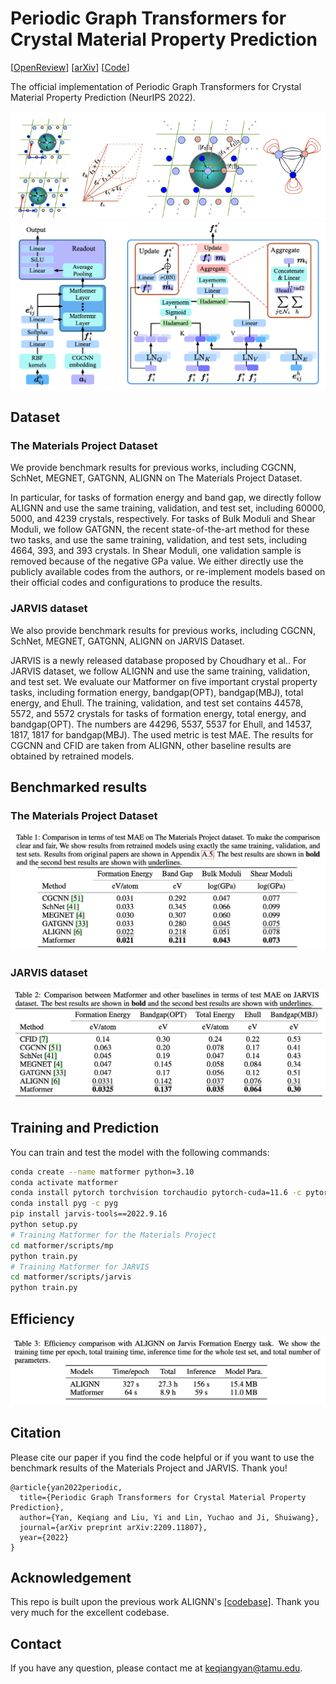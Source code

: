 # Periodic Graph Transformers for Crystal Material Property Prediction

<!-- [![License: MIT](https://img.shields.io/badge/License-MIT-yellow.svg)](https://github.com/MinkaiXu/GeoDiff/blob/main/LICENSE) -->

[[OpenReview](https://openreview.net/forum?id=pqCT3L-BU9T)] [[arXiv](https://arxiv.org/abs/2209.11807)] [[Code](https://github.com/YKQ98/Matformer)]

The official implementation of Periodic Graph Transformers for Crystal Material Property Prediction (NeurIPS 2022).

![cover](assets/matformer_graph.png)
![cover](assets/matformer.png)

## Dataset

### The Materials Project Dataset
We provide benchmark results for previous works, including CGCNN, SchNet, MEGNET, GATGNN, ALIGNN on The Materials Project Dataset.

In particular, for tasks of formation energy and band gap, we directly follow ALIGNN and use the same training, validation, and test set, including 60000, 5000, and 4239 crystals, respectively. For tasks of Bulk Moduli and Shear Moduli, we follow GATGNN, the recent state-of-the-art method for these two tasks, and use the same training, validation, and test sets, including 4664, 393, and 393 crystals. In Shear Moduli, one validation sample is removed because of the negative GPa value. We either directly use the publicly available codes from the authors, or re-implement models based on their official codes and configurations to produce the results.

### JARVIS dataset
We also provide benchmark results for previous works, including CGCNN, SchNet, MEGNET, GATGNN, ALIGNN on JARVIS Dataset.

JARVIS is a newly released database proposed by Choudhary et al.. For JARVIS dataset, we follow ALIGNN and use the same training, validation, and test set. We evaluate our Matformer on five important crystal property tasks, including formation energy, bandgap(OPT), bandgap(MBJ), total energy, and Ehull. The training, validation, and test set contains 44578, 5572, and 5572 crystals for tasks of formation energy, total energy, and bandgap(OPT). The numbers are 44296, 5537, 5537 for Ehull, and 14537, 1817, 1817 for bandgap(MBJ). The used metric is test MAE. The results for CGCNN and CFID are taken from ALIGNN, other baseline results are obtained by retrained models. 


## Benchmarked results

### The Materials Project Dataset
![cover](assets/mp.png)
### JARVIS dataset
![cover](assets/jarvis.png)
## Training and Prediction

You can train and test the model with the following commands:

```bash
conda create --name matformer python=3.10
conda activate matformer
conda install pytorch torchvision torchaudio pytorch-cuda=11.6 -c pytorch -c nvidia
conda install pyg -c pyg
pip install jarvis-tools==2022.9.16
python setup.py
# Training Matformer for the Materials Project
cd matformer/scripts/mp
python train.py
# Training Matformer for JARVIS
cd matformer/scripts/jarvis
python train.py
```

## Efficiency
![cover](assets/efficient.png)

## Citation
Please cite our paper if you find the code helpful or if you want to use the benchmark results of the Materials Project and JARVIS. Thank you!
```
@article{yan2022periodic,
  title={Periodic Graph Transformers for Crystal Material Property Prediction},
  author={Yan, Keqiang and Liu, Yi and Lin, Yuchao and Ji, Shuiwang},
  journal={arXiv preprint arXiv:2209.11807},
  year={2022}
}
```

## Acknowledgement

This repo is built upon the previous work ALIGNN's [[codebase]](https://github.com/usnistgov/alignn). Thank you very much for the excellent codebase.

## Contact

If you have any question, please contact me at keqiangyan@tamu.edu.